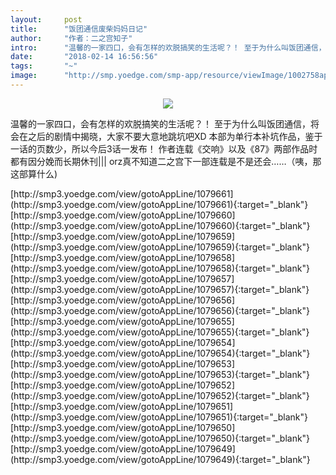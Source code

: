 ```yaml
---
layout:     post
title:      "饭团通信废柴妈妈日记"
author:     "作者：二之宫知子"
intro:      "温馨的一家四口，会有怎样的欢脱搞笑的生活呢？！ 至于为什么叫饭团通信，将会在之后的剧情中揭晓，大家不要大意地跳坑吧XD 本部为单行本补坑作品，鉴于一话的页数少，所以今后3话一发布！ 作者连载《交响》以及《87》两部作品时都有因分娩而长期休刊||| orz真不知道二之宫下一部连载是不是还会……（咦，那这部算什么)"
date:       "2018-02-14 16:56:56"
tags:       "~"
image:      "http://smp.yoedge.com/smp-app/resource/viewImage/1002758appline.png"
---
```

<div style="text-align: center">
<p><img src="http://smp.yoedge.com/smp-app/resource/viewImage/1002758appline.png"/></p>
</div>
<p class="post-meta">
<span>温馨的一家四口，会有怎样的欢脱搞笑的生活呢？！ 至于为什么叫饭团通信，将会在之后的剧情中揭晓，大家不要大意地跳坑吧XD 本部为单行本补坑作品，鉴于一话的页数少，所以今后3话一发布！ 作者连载《交响》以及《87》两部作品时都有因分娩而长期休刊||| orz真不知道二之宫下一部连载是不是还会……（咦，那这部算什么)</span>
</p>
[http://smp3.yoedge.com/view/gotoAppLine/1079661](http://smp3.yoedge.com/view/gotoAppLine/1079661){:target="_blank"}
[http://smp3.yoedge.com/view/gotoAppLine/1079660](http://smp3.yoedge.com/view/gotoAppLine/1079660){:target="_blank"}
[http://smp3.yoedge.com/view/gotoAppLine/1079659](http://smp3.yoedge.com/view/gotoAppLine/1079659){:target="_blank"}
[http://smp3.yoedge.com/view/gotoAppLine/1079658](http://smp3.yoedge.com/view/gotoAppLine/1079658){:target="_blank"}
[http://smp3.yoedge.com/view/gotoAppLine/1079657](http://smp3.yoedge.com/view/gotoAppLine/1079657){:target="_blank"}
[http://smp3.yoedge.com/view/gotoAppLine/1079656](http://smp3.yoedge.com/view/gotoAppLine/1079656){:target="_blank"}
[http://smp3.yoedge.com/view/gotoAppLine/1079655](http://smp3.yoedge.com/view/gotoAppLine/1079655){:target="_blank"}
[http://smp3.yoedge.com/view/gotoAppLine/1079654](http://smp3.yoedge.com/view/gotoAppLine/1079654){:target="_blank"}
[http://smp3.yoedge.com/view/gotoAppLine/1079653](http://smp3.yoedge.com/view/gotoAppLine/1079653){:target="_blank"}
[http://smp3.yoedge.com/view/gotoAppLine/1079652](http://smp3.yoedge.com/view/gotoAppLine/1079652){:target="_blank"}
[http://smp3.yoedge.com/view/gotoAppLine/1079651](http://smp3.yoedge.com/view/gotoAppLine/1079651){:target="_blank"}
[http://smp3.yoedge.com/view/gotoAppLine/1079650](http://smp3.yoedge.com/view/gotoAppLine/1079650){:target="_blank"}
[http://smp3.yoedge.com/view/gotoAppLine/1079649](http://smp3.yoedge.com/view/gotoAppLine/1079649){:target="_blank"}


